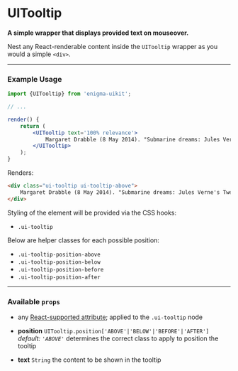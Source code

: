 # UITooltip
__A simple wrapper that displays provided text on mouseover.__

Nest any React-renderable content inside the `UITooltip` wrapper as you would a simple `<div>`.

---

### Example Usage

```jsx
import {UITooltip} from 'enigma-uikit';

// ...

render() {
    return (
        <UITooltip text='100% relevance'>
            Margaret Drabble (8 May 2014). "Submarine dreams: Jules Verne's Twenty Thousand Leagues Under the Seas". New Statesman. Retrieved 2014-05-09.
        </UITooltip>
    );
}
```

Renders:

```html
<div class="ui-tooltip ui-tooltip-above">
    Margaret Drabble (8 May 2014). "Submarine dreams: Jules Verne's Twenty Thousand Leagues Under the Seas". New Statesman. Retrieved 2014-05-09.
</div>
```

Styling of the element will be provided via the CSS hooks:

- `.ui-tooltip`

Below are helper classes for each possible position:

- `.ui-tooltip-position-above`
- `.ui-tooltip-position-below`
- `.ui-tooltip-position-before`
- `.ui-tooltip-position-after`

---

### Available `props`

- any [React-supported attribute](https://facebook.github.io/react/docs/tags-and-attributes.html#html-attributes); applied to the `.ui-tooltip` node

- __position__ `UITooltip.position['ABOVE'|'BELOW'|'BEFORE'|'AFTER']` _default: `'ABOVE'`_
  determines the correct class to apply to position the tooltip

- __text__ `String`
  the content to be shown in the tooltip
